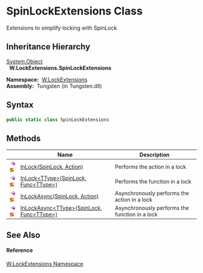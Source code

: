 SpinLockExtensions Class
========================
   Extensions to simplify locking with SpinLock


Inheritance Hierarchy
---------------------
[System.Object][1]  
  **W.LockExtensions.SpinLockExtensions**  

  **Namespace:**  [W.LockExtensions][2]  
  **Assembly:**  Tungsten (in Tungsten.dll)

Syntax
------

```csharp
public static class SpinLockExtensions
```


Methods
-------

                                 | Name                                                 | Description                                    
-------------------------------- | ---------------------------------------------------- | ---------------------------------------------- 
![Public method]![Static member] | [InLock(SpinLock, Action)][3]                        | Performs the action in a lock                  
![Public method]![Static member] | [InLock&lt;TType>(SpinLock, Func&lt;TType>)][4]      | Performs the function in a lock                
![Public method]![Static member] | [InLockAsync(SpinLock, Action)][5]                   | Asynchronously performs the action in a lock   
![Public method]![Static member] | [InLockAsync&lt;TType>(SpinLock, Func&lt;TType>)][6] | Asynchronously performs the function in a lock 


See Also
--------

#### Reference
[W.LockExtensions Namespace][2]  

[1]: http://msdn.microsoft.com/en-us/library/e5kfa45b
[2]: ../README.md
[3]: InLock.md
[4]: InLock__1.md
[5]: InLockAsync.md
[6]: InLockAsync__1.md
[Public method]: ../../_icons/pubmethod.gif "Public method"
[Static member]: ../../_icons/static.gif "Static member"